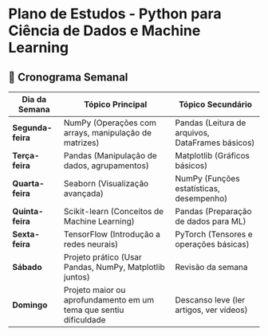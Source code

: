 # Plano de Estudos - Python para Ciência de Dados e Machine Learning

## 📅 Cronograma Semanal

| Dia da Semana  | Tópico Principal | Tópico Secundário |
|---------------|----------------|----------------|
| **Segunda-feira** | NumPy (Operações com arrays, manipulação de matrizes) | Pandas (Leitura de arquivos, DataFrames básicos) |
| **Terça-feira** | Pandas (Manipulação de dados, agrupamentos) | Matplotlib (Gráficos básicos) |
| **Quarta-feira** | Seaborn (Visualização avançada) | NumPy (Funções estatísticas, desempenho) |
| **Quinta-feira** | Scikit-learn (Conceitos de Machine Learning) | Pandas (Preparação de dados para ML) |
| **Sexta-feira** | TensorFlow (Introdução a redes neurais) | PyTorch (Tensores e operações básicas) |
| **Sábado** | Projeto prático (Usar Pandas, NumPy, Matplotlib juntos) | Revisão da semana |
| **Domingo** | Projeto maior ou aprofundamento em um tema que sentiu dificuldade | Descanso leve (ler artigos, ver vídeos) |
